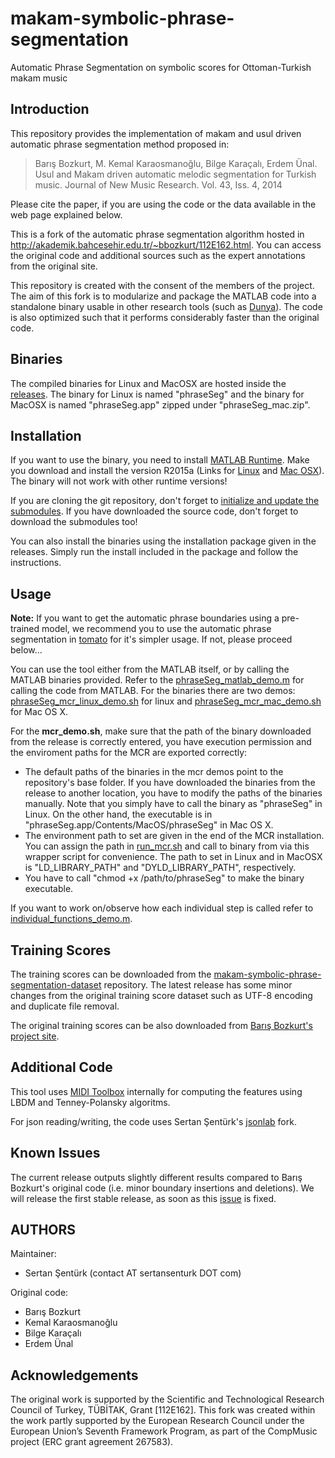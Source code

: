makam-symbolic-phrase-segmentation
==================================

Automatic Phrase Segmentation on symbolic scores for Ottoman-Turkish makam music

Introduction
-----------------------------------------------------------------
This repository provides the implementation of makam and usul driven automatic phrase
segmentation method proposed in:

> Barış Bozkurt, M. Kemal Karaosmanoğlu, Bilge Karaçalı, Erdem Ünal. Usul and Makam driven automatic melodic segmentation for Turkish music. Journal of New Music Research. Vol. 43, Iss. 4, 2014

Please cite the paper, if you are using the code or the data available in the web page explained below.

This is a fork of the automatic phrase segmentation algorithm hosted in http://akademik.bahcesehir.edu.tr/~bbozkurt/112E162.html. You can access the original code and additional sources such as the expert annotations from the original site.
 
This repository is created with the consent of the members of the project. The aim of this fork is to modularize and package the MATLAB code into a standalone binary usable in other research tools (such as [Dunya](https://github.com/MTG/dunya)). The code is also optimized such that it performs considerably faster than the original code. 

Binaries 
------------------------------------------------------------------
The compiled binaries for Linux and MacOSX are hosted inside the [releases](https://github.com/MTG/makam-symbolic-phrase-segmentation/releases). The binary for Linux is named "phraseSeg" and the binary for MacOSX is named "phraseSeg.app" zipped under "phraseSeg_mac.zip".

Installation
------------------------------------------------------------------
If you want to use the binary, you need to install [MATLAB Runtime](http://www.mathworks.com/products/compiler/mcr/?refresh=true). Make you download and install the version R2015a (Links for [Linux](http://www.mathworks.com/supportfiles/downloads/R2015a/deployment_files/R2015a/installers/glnxa64/MCR_R2015a_glnxa64_installer.zip) and [Mac OSX](http://www.mathworks.com/supportfiles/downloads/R2015a/deployment_files/R2015a/installers/maci64/MCR_R2015a_maci64_installer.zip)). The binary will not work with other runtime versions!

If you are cloning the git repository, don't forget to [initialize and update the submodules](https://git-scm.com/book/en/v2/Git-Tools-Submodules). If you have downloaded the source code, don't forget to download the submodules too!

You can also install the binaries using the installation package given in the releases. Simply run the install included in the package and follow the instructions.

Usage 
------------------------------------------------------------------
**Note:** If you want to get the automatic phrase boundaries using a pre-trained model, we recommend you to use the automatic phrase segmentation in [tomato](https://github.com/sertansenturk/tomato) for it's simpler usage. If not, please proceed below...

You can use the tool either from the MATLAB itself, or by calling the MATLAB binaries provided. Refer to the [phraseSeg_matlab_demo.m](https://github.com/MTG/makam-symbolic-phrase-segmentation/blob/master/phraseSeg_matlab_demo.m) for calling the code from MATLAB. For the binaries there are two demos: [phraseSeg_mcr_linux_demo.sh](https://github.com/MTG/makam-symbolic-phrase-segmentation/blob/master/phraseSeg_mcr_linux_demo.sh) for linux and [phraseSeg_mcr_mac_demo.sh](https://github.com/MTG/makam-symbolic-phrase-segmentation/blob/master/phraseSeg_mcr_mac_demo.sh) for Mac OS X.

For the **mcr_demo.sh**, make sure that the path of the binary downloaded from the release is correctly entered, you have execution permission and the enviroment paths for the MCR are exported correctly:

- The default paths of the binaries in the mcr demos point to the repository's base folder. If you have downloaded the binaries from the release to another location, you have to modify the paths of the binaries manually. Note that you simply have to call the binary as "phraseSeg" in Linux. On the other hand, the executable is in "phraseSeg.app/Contents/MacOS/phraseSeg" in Mac OS X.
- The environment path to set are given in the end of the MCR installation. You can assign the path in [run_mcr.sh](https://github.com/MTG/makam-symbolic-phrase-segmentation/blob/master/run_mcr.sh) and call to binary from via this wrapper script for convenience. The path to set in Linux and in MacOSX is "LD_LIBRARY_PATH" and "DYLD_LIBRARY_PATH", respectively.
- You have to call "chmod +x /path/to/phraseSeg" to make the binary executable.

If you want to work on/observe how each individual step is called refer to [individual_functions_demo.m](https://github.com/MTG/makam-symbolic-phrase-segmentation/blob/master/individual_functions_demo.m).

Training Scores
------------------------------------------------------------------
The training scores can be downloaded from the [makam-symbolic-phrase-segmentation-dataset](https://github.com/MTG/makam-symbolic-phrase-segmentation-dataset/releases/tag/v1.0) repository. The latest release has some minor changes from the original training score dataset such as UTF-8 encoding and duplicate file removal.

The original training scores can be also downloaded from [Barış Bozkurt's project site](http://akademik.bahcesehir.edu.tr/~bbozkurt/112E162.html).

Additional Code
------------------------------------------------------------------
This tool uses [MIDI Toolbox](https://www.jyu.fi/hum/laitokset/musiikki/en/research/coe/materials/miditoolbox) internally for computing the features using LBDM and Tenney-Polansky algoritms. 

For json reading/writing, the code uses Sertan Şentürk's [jsonlab](https://github.com/sertansenturk/jsonlab) fork. 

Known Issues
------------------------------------------------------------------
The current release outputs slightly different results compared to Barış Bozkurt's original code (i.e. minor boundary insertions and deletions). We will release the first stable release, as soon as this [issue](https://github.com/MTG/makam-symbolic-phrase-segmentation/issues/8) is fixed.

AUTHORS
------------------------------------------------------------------
Maintainer:
- Sertan Şentürk (contact AT sertansenturk DOT com)

Original code:
- Barış Bozkurt
- Kemal Karaosmanoğlu
- Bilge Karaçalı
- Erdem Ünal

Acknowledgements
------------------------------------------------------------------
The original work is supported by the Scientific and Technological Research Council of Turkey, TÜBİTAK, Grant [112E162]. This fork was created within the work partly supported by the European Research Council under the European Union’s Seventh Framework Program, as part of the CompMusic project (ERC grant agreement 267583).
